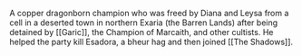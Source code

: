 A copper dragonborn champion who was freed by Diana and Leysa from a cell in a deserted town in northern Exaria (the Barren Lands) after being detained by [[Garic]], the Champion of Marcaith, and other cultists. He helped the party kill Esadora, a bheur hag and then joined [[The Shadows]].
